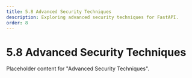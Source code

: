 ```yaml
---
title: 5.8 Advanced Security Techniques
description: Exploring advanced security techniques for FastAPI.
order: 8
---
```


# 5.8 Advanced Security Techniques

Placeholder content for "Advanced Security Techniques".
